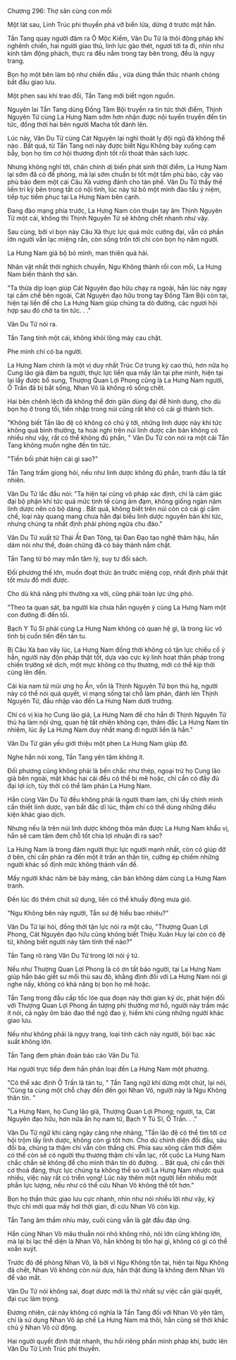 




Chương 296: Thợ săn cùng con mồi


Một lát sau, Linh Trúc phi thuyền phá vỡ biển lửa, dừng ở trước mặt hắn.

Tần Tang quay người đâm ra Ô Mộc Kiếm, Vân Du Tử là thôi động pháp khí nghênh chiến, hai người giao thủ, linh lực gào thét, ngươi tới ta đi, nhìn như kinh tâm động phách, thực ra đều nắm trong tay bên trong, đều là ngụy trang.

Bọn họ một bên làm bộ như chiến đấu , vừa dùng thần thức nhanh chóng bắt đầu giao lưu.

Một phen sau khi trao đổi, Tần Tang mới biết ngọn nguồn.

Nguyên lai Tần Tang dùng Đồng Tâm Bội truyền ra tin tức thời điểm, Thịnh Nguyên Tử cùng La Hưng Nam sớm hơn nhận được nội tuyến truyền đến tin tức, đồng thời hai bên người Macha tốt đánh lên.

Lúc này, Vân Du Tử cùng Cát Nguyên lại nghĩ thoát ly đội ngũ đã không thể nào . Bất quá, từ Tần Tang nơi này được biết Ngu Không bày xuống cạm bẫy, bọn họ tìm cơ hội thương định tốt rồi thoát thân sách lược.

Nhưng không nghĩ tới, chân chính dị biến phát sinh thời điểm, La Hưng Nam lại sớm đã có đề phòng, mà lại sớm chuẩn bị tốt một tấm phù bảo, cậy vào phù bảo đem một cái Câu Xà vương đánh cho tàn phế. Vân Du Tử thấy thế liền tri kỳ bên trong tất có nội tình, lúc này từ bỏ một mình đào tẩu ý niệm, tiếp tục tiềm phục tại La Hưng Nam bên cạnh.

Đang đào mạng phía trước, La Hưng Nam còn thuận tay âm Thịnh Nguyên Tử một cái, không thì Thịnh Nguyên Tử sẽ không chết nhanh như vậy.

Sau cùng, bởi vì bọn này Câu Xà thực lực quá mức cường đại, vẫn có phần lớn người vẫn lạc miệng rắn, còn sống trốn tới chỉ còn bọn họ năm người.

La Hưng Nam giả bộ bỏ mình, man thiên quá hải.

Nhân vật nhất thời nghịch chuyển, Ngu Không thành rồi con mồi, La Hưng Nam biến thành thợ săn.

"Ta thừa dịp loạn giúp Cát Nguyên đạo hữu chạy ra ngoài, hắn lúc này ngay tại cấm chế bên ngoài, Cát Nguyên đạo hữu trong tay Đồng Tâm Bội còn tại, hiện tại liền để cho La Hưng Nam giúp chúng ta dò đường, các ngươi hội hợp sau đó chờ ta tin tức. . ."

Vân Du Tử nói ra.

Tần Tang tính một cái, không khỏi lông mày cau chặt.

Phe mình chỉ có ba người.

La Hưng Nam chính là một vị duy nhất Trúc Cơ trung kỳ cao thủ, hơn nữa họ Cung lão giả đám ba người, thực lực liền qua mấy lần tại phe mình, hiện tại lại lấy được bổ sung, Thượng Quan Lợi Phong cũng là La Hưng Nam người, Ô Trần đã bị bắt sống, Nhan Võ là không rõ sống chết.

Hai bên chênh lệch đã không thể đơn giản dùng đại để hình dung, cho dù bọn họ ở trong tối, tiến nhập trong núi cũng rất khó có cái gì thành tích.

"Không biết Tần lão đệ có không có chú ý tới, những linh dược này khí tức không quá bình thường, ta hoài nghi trên núi linh dược căn bản không có nhiều như vậy, rất có thể không đủ phần, " Vân Du Tử còn nói ra một cái Tần Tang không muốn nghe đến tin tức.

"Tiền bối phát hiện cái gì sao?"

Tần Tang trầm giọng hỏi, nếu như linh dược không đủ phần, tranh đấu là tất nhiên.

Vân Du Tử lắc đầu nói: "Ta hiện tại cũng vô pháp xác định, chỉ là cảm giác đại bộ phận khí tức quá mức tinh tế cùng ảm đạm, không giống ngàn năm linh dược nên có bộ dáng . Bất quá, không biết trên núi còn có cái gì cấm chế, loại này quang mang chưa hẳn đại biểu linh dược nguyên bản khí tức, nhưng chúng ta nhất định phải phòng ngừa chu đáo."

Vân Du Tử xuất từ Thái Ất Đan Tông, tại Đan Đạo tạo nghệ thâm hậu, hắn dám nói như thế, đoán chừng đã có bảy thành nắm chặt.

Tần Tang từ bỏ may mắn tâm lý, suy tư đối sách.

Đối phương thế lớn, muốn đoạt thức ăn trước miệng cọp, nhất định phải thật tốt mưu đồ mới được.

Cho dù khả năng phi thường xa vời, cũng phải toàn lực ứng phó.

"Theo ta quan sát, ba người kia chưa hẳn nguyện ý cùng La Hưng Nam một con đường đi đến tối.

Bạch Y Tú Sĩ phải cùng La Hưng Nam không có quan hệ gì, là trong lúc vô tình bị cuốn tiến đến tán tu.

Bị Câu Xà bao vây lúc, La Hưng Nam đồng thời không có tận lực chiếu cố ý hắn, người này độn pháp thật tốt, dựa vào cực kỳ linh hoạt thân pháp trong chiến trường xê dịch, một mực không có thụ thương, mới có thể kịp thời cùng lên đến.

Cái kia nam tử mũi ưng họ Ấn, vốn là Thịnh Nguyên Tử bọn thủ hạ, người này có thể nói quả quyết, vì mạng sống tại chỗ làm phản, đánh lén Thịnh Nguyên Tử, đầu nhập vào đến La Hưng Nam dưới trướng.

Chỉ có vị kia họ Cung lão giả, La Hưng Nam để cho hắn đi Thịnh Nguyên Tử thủ hạ làm nội ứng, quan hệ tất nhiên không cạn, thâm đắc La Hưng Nam tín nhiệm, lúc ấy La Hưng Nam duy nhất mang đi người liền là hắn."

Vân Du Tử giản yếu giới thiệu một phen La Hưng Nam giúp đỡ.

Nghe hắn nói xong, Tần Tang yên tâm không ít.

Đối phương cũng không phải là bền chắc như thép, ngoại trừ họ Cung lão giả bên ngoài, mặt khác hai cái đều có thể bị mê hoặc, chỉ cần có đầy đủ đại lợi ích, tùy thời có thể làm phản La Hưng Nam.

Hắn cùng Vân Du Tử đều không phải là người tham lam, chỉ lấy chính mình cần thiết linh dược, vạn bất đắc dĩ lúc, thậm chí có thể dùng những điều kiện khác giao dịch.

Nhưng nếu là trên núi linh dược không thỏa mãn được La Hưng Nam khẩu vị, hắn sẽ cam tâm đem chỗ tốt chia lợi nhuận đi ra sao?

La Hưng Nam là trong đám người thực lực người mạnh nhất, còn có giúp đỡ ở bên, chỉ cần phân ra đến một ít trấn an thân tín, cưỡng ép chiếm những người khác số định mức không thành vấn đề.

Mấy người khác năm bè bảy mảng, căn bản không dám cùng La Hưng Nam tranh.

Đến lúc đó thêm chút sử dụng, liền có thể khuấy động mưa gió.

"Ngu Không bên này người, Tần sư đệ hiểu bao nhiêu?"

Vân Du Tử lại hỏi, đồng thời tận lực nói ra một câu, "Thượng Quan Lợi Phong, Cát Nguyên đạo hữu cũng không biết Thiệu Xuân Huy lại còn có đệ tử, không biết người này tâm tính thế nào?"

Tần Tang rõ ràng Vân Du Tử trong lời nói ý tứ.

Nếu như Thượng Quan Lợi Phong là có ơn tất báo người, tại La Hưng Nam giúp hắn báo giết sư mối thù sau đó, khẳng định đối với La Hưng Nam nói gì nghe nấy, không có khả năng bị bọn họ mê hoặc.

Tần Tang trong đầu cấp tốc lóe qua đoạn này thời gian ký ức, phát hiện đối với Thượng Quan Lợi Phong ấn tượng phi thường mơ hồ, người này trầm mặc ít nói, cả ngày ôm bảo đao thể ngộ đao ý, hiếm khi cùng những người khác giao lưu.

Nếu như không phải là ngụy trang, loại tính cách này người, bội bạc xác suất không lớn.

Tần Tang đem phán đoán báo cáo Vân Du Tử.

Hai người trực tiếp đem hắn phân loại đến La Hưng Nam một phương.

"Có thể xác định Ô Trần là tán tu, " Tần Tang ngữ khí dừng một chút, lại nói, "Cùng ta cùng một chỗ chạy đến đến gọi Nhan Võ, người này là Ngu Không thân tín. "

"La Hưng Nam, họ Cung lão giả, Thượng Quan Lợi Phong; ngươi, ta, Cát Nguyên đạo hữu, hơn nữa ấn họ nam tử, Bạch Y Tú Sĩ, Ô Trần. . ."

Vân Du Tử ngữ khí càng ngày càng nhẹ nhàng, "Tần lão đệ có thể tìm tới cơ hội trộm lấy linh dược, không còn gì tốt hơn. Cho dù chính diện đối đầu, sáu đối ba, chúng ta thậm chí vẫn còn thắng chi. Phía sau xông cấm thời điểm có thể còn sẽ có người thụ thương thậm chí vẫn lạc, rốt cuộc La Hưng Nam chắc chắn sẽ không để cho mình thân tín dò đường. .. Bất quá, chỉ cần thời cơ thoả đáng, thực lực chúng ta không thể so với La Hưng Nam nhược quá nhiều, việc này rất có triển vọng! Lúc này thêm một người liền nhiều một phần lực lượng, nếu như có thể cứu Nhan Võ không thể tốt hơn."

Bọn họ thần thức giao lưu cực nhanh, nhìn như nói nhiều lời như vậy, kỳ thực chỉ mới qua mấy hơi thời gian, đi cứu Nhan Võ còn kịp.

Tần Tang âm thầm nhíu mày, cuối cùng vẫn là gật đầu đáp ứng.

Hắn cùng Nhan Võ mâu thuẫn nói nhỏ không nhỏ, nói lớn cũng không lớn, mà lại bị lạc thể diện là Nhan Võ, hắn không bị tổn hại gì, không có gì có thể xoắn xuýt.

Trước đó đề phòng Nhan Võ, là bởi vì Ngu Không tồn tại, hiện tại Ngu Không đã chết, Nhan Võ không còn núi dựa, hắn thật đúng là không đem Nhan Võ để vào mắt.

Vân Du Tử nói không sai, đoạt dược mới là thứ nhất sự việc cần giải quyết, đại cục làm trọng.

Đương nhiên, cái này không có nghĩa là Tần Tang đối với Nhan Võ yên tâm, chỉ là sử dụng Nhan Võ áp chế La Hưng Nam mà thôi, hắn cũng sẽ thời khắc chú ý Nhan Võ cử động.

Hai người quyết định thật nhanh, thu hồi riêng phần mình pháp khí, bước lên Vân Du Tử Linh Trúc phi thuyền.




